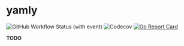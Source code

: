 # yamly

![GitHub Workflow Status (with event)](https://img.shields.io/github/actions/workflow/status/KSpaceer/yamly/yamly.yml)
![Codecov](https://img.shields.io/codecov/c/gh/KSpaceer/yamly)
[![Go Report Card](https://goreportcard.com/badge/github.com/KSpaceer/yamly)](https://goreportcard.com/report/github.com/KSpaceer/yamly)

**TODO**
